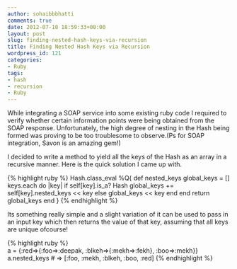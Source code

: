 ```yaml
---
author: sohaibbbhatti
comments: true
date: 2012-07-18 18:59:33+00:00
layout: post
slug: finding-nested-hash-keys-via-recursion
title: Finding Nested Hash Keys via Recursion
wordpress_id: 121
categories:
- Ruby
tags:
- hash
- recursion
- Ruby
---
```


While integrating a SOAP service into some existing ruby code I required to verify whether certain information points were being obtained from the SOAP response. Unfortunately, the high degree of nesting in the Hash being formed was proving to be too troublesome to observe.(Ps for SOAP integration, Savon is an amazing gem!)

I decided to write a method to yield all the keys of the Hash as an array in a recursive manner. Here is the quick solution I came up with.

    
{% highlight ruby %}
Hash.class_eval %Q{
  def nested_keys
    global_keys = []
    keys.each do |key|
      if self[key].is_a? Hash
        global_keys +=  self[key].nested_keys << key
      else
        global_keys << key
      end
    end
    return global_keys
  end
}
{% endhighlight %}


Its something really simple and a slight variation of it can be used to pass in an input key which then returns the value of that key, assuming that all keys are unique ofcourse!

{% highlight ruby %}    
a = {:red=>{:foo=>:deepak, :blkeh=>{:mekh=>:fekh}, :boo=>:mekh}}
a.nested_keys # => [:foo, :mekh, :blkeh, :boo, :red]
{% endhighlight %}


